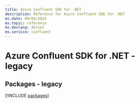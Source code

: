 ```yaml
---
title: Azure Confluent SDK for .NET
description: Reference for Azure Confluent SDK for .NET
ms.date: 09/04/2025
ms.topic: reference
ms.devlang: dotnet
ms.service: confluent
---
```

# Azure Confluent SDK for .NET - legacy
## Packages - legacy
[!INCLUDE [packages](confluent-index.md)]
